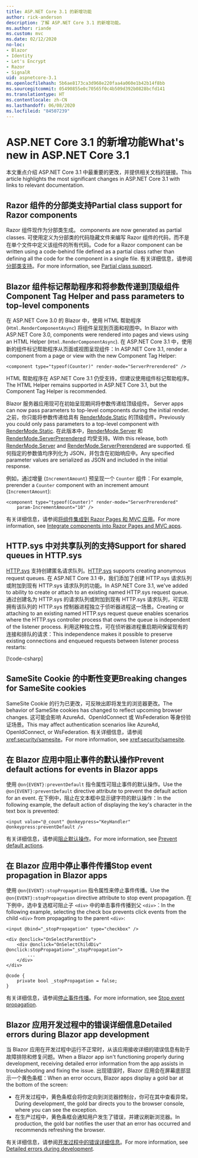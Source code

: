 ```yaml
---
title: ASP.NET Core 3.1 的新增功能
author: rick-anderson
description: 了解 ASP.NET Core 3.1 的新增功能。
ms.author: riande
ms.custom: mvc
ms.date: 02/12/2020
no-loc:
- Blazor
- Identity
- Let's Encrypt
- Razor
- SignalR
uid: aspnetcore-3.1
ms.openlocfilehash: 5b6ae8173ca3d968e220faa4a060e1b42b14f8bb
ms.sourcegitcommit: 05490855e0c70565f0c4b509d392b0828bcfd141
ms.translationtype: HT
ms.contentlocale: zh-CN
ms.lasthandoff: 06/08/2020
ms.locfileid: "84507239"
---
```

# <a name="whats-new-in-aspnet-core-31"></a><span data-ttu-id="4ab52-103">ASP.NET Core 3.1 的新增功能</span><span class="sxs-lookup"><span data-stu-id="4ab52-103">What's new in ASP.NET Core 3.1</span></span>

<span data-ttu-id="4ab52-104">本文重点介绍 ASP.NET Core 3.1 中最重要的更改，并提供相关文档的链接。</span><span class="sxs-lookup"><span data-stu-id="4ab52-104">This article highlights the most significant changes in ASP.NET Core 3.1 with links to relevant documentation.</span></span>

## <a name="partial-class-support-for-razor-components"></a><span data-ttu-id="4ab52-105">Razor 组件的分部类支持</span><span class="sxs-lookup"><span data-stu-id="4ab52-105">Partial class support for Razor components</span></span>

Razor<span data-ttu-id="4ab52-106"> 组件现作为分部类生成。</span><span class="sxs-lookup"><span data-stu-id="4ab52-106"> components are now generated as partial classes.</span></span> <span data-ttu-id="4ab52-107">可使用定义为分部类的代码隐藏文件来编写 Razor 组件的代码，而不是在单个文件中定义该组件的所有代码。</span><span class="sxs-lookup"><span data-stu-id="4ab52-107">Code for a Razor component can be written using a code-behind file defined as a partial class rather than defining all the code for the component in a single file.</span></span> <span data-ttu-id="4ab52-108">有关详细信息，请参阅[分部类支持](xref:blazor/components#partial-class-support)。</span><span class="sxs-lookup"><span data-stu-id="4ab52-108">For more information, see [Partial class support](xref:blazor/components#partial-class-support).</span></span>

## <a name="blazor-component-tag-helper-and-pass-parameters-to-top-level-components"></a>Blazor<span data-ttu-id="4ab52-109"> 组件标记帮助程序和将参数传递到顶级组件</span><span class="sxs-lookup"><span data-stu-id="4ab52-109"> Component Tag Helper and pass parameters to top-level components</span></span>

<span data-ttu-id="4ab52-110">在 ASP.NET Core 3.0 的 Blazor 中，使用 HTML 帮助程序 (`Html.RenderComponentAsync`) 将组件呈现到页面和视图中。</span><span class="sxs-lookup"><span data-stu-id="4ab52-110">In Blazor with ASP.NET Core 3.0, components were rendered into pages and views using an HTML Helper (`Html.RenderComponentAsync`).</span></span> <span data-ttu-id="4ab52-111">在 ASP.NET Core 3.1 中，使用新的组件标记帮助程序从页面或视图呈现组件：</span><span class="sxs-lookup"><span data-stu-id="4ab52-111">In ASP.NET Core 3.1, render a component from a page or view with the new Component Tag Helper:</span></span>

```cshtml
<component type="typeof(Counter)" render-mode="ServerPrerendered" />
```

<span data-ttu-id="4ab52-112">HTML 帮助程序在 ASP.NET Core 3.1 仍受支持，但建议使用组件标记帮助程序。</span><span class="sxs-lookup"><span data-stu-id="4ab52-112">The HTML Helper remains supported in ASP.NET Core 3.1, but the Component Tag Helper is recommended.</span></span>

Blazor<span data-ttu-id="4ab52-113"> 服务器应用现可在初始呈现期间将参数传递给顶级组件。</span><span class="sxs-lookup"><span data-stu-id="4ab52-113"> Server apps can now pass parameters to top-level components during the initial render.</span></span> <span data-ttu-id="4ab52-114">之前，你只能将参数传递给具有 [RenderMode.Static](xref:Microsoft.AspNetCore.Mvc.Rendering.RenderMode.Static) 的顶级组件。</span><span class="sxs-lookup"><span data-stu-id="4ab52-114">Previously you could only pass parameters to a top-level component with [RenderMode.Static](xref:Microsoft.AspNetCore.Mvc.Rendering.RenderMode.Static).</span></span> <span data-ttu-id="4ab52-115">在此版本中，[RenderMode.Server](xref:Microsoft.AspNetCore.Mvc.Rendering.RenderMode.Server) 和 [RenderMode.ServerPrerendered](xref:Microsoft.AspNetCore.Mvc.Rendering.RenderMode.ServerPrerendered) 均受支持。</span><span class="sxs-lookup"><span data-stu-id="4ab52-115">With this release, both [RenderMode.Server](xref:Microsoft.AspNetCore.Mvc.Rendering.RenderMode.Server) and [RenderMode.ServerPrerendered](xref:Microsoft.AspNetCore.Mvc.Rendering.RenderMode.ServerPrerendered) are supported.</span></span> <span data-ttu-id="4ab52-116">任何指定的参数值均序列化为 JSON，并包含在初始响应中。</span><span class="sxs-lookup"><span data-stu-id="4ab52-116">Any specified parameter values are serialized as JSON and included in the initial response.</span></span>

<span data-ttu-id="4ab52-117">例如，通过增量 (`IncrementAmount`) 预呈现一个 `Counter` 组件：</span><span class="sxs-lookup"><span data-stu-id="4ab52-117">For example, prerender a `Counter` component with an increment amount (`IncrementAmount`):</span></span>

```cshtml
<component type="typeof(Counter)" render-mode="ServerPrerendered" 
    param-IncrementAmount="10" />
```

<span data-ttu-id="4ab52-118">有关详细信息，请参阅[将组件集成到 Razor Pages 和 MVC 应用](xref:blazor/integrate-components)。</span><span class="sxs-lookup"><span data-stu-id="4ab52-118">For more information, see [Integrate components into Razor Pages and MVC apps](xref:blazor/integrate-components).</span></span>

## <a name="support-for-shared-queues-in-httpsys"></a><span data-ttu-id="4ab52-119">HTTP.sys 中对共享队列的支持</span><span class="sxs-lookup"><span data-stu-id="4ab52-119">Support for shared queues in HTTP.sys</span></span>

<span data-ttu-id="4ab52-120">[HTTP.sys](xref:fundamentals/servers/httpsys) 支持创建匿名请求队列。</span><span class="sxs-lookup"><span data-stu-id="4ab52-120">[HTTP.sys](xref:fundamentals/servers/httpsys) supports creating anonymous request queues.</span></span> <span data-ttu-id="4ab52-121">在 ASP.NET Core 3.1 中，我们添加了创建 HTTP.sys 请求队列或附加到现有 HTTP.sys 请求队列的功能。</span><span class="sxs-lookup"><span data-stu-id="4ab52-121">In ASP.NET Core 3.1, we've added to ability to create or attach to an existing named HTTP.sys request queue.</span></span> <span data-ttu-id="4ab52-122">通过创建名为 HTTP.sys 的请求队列或附加到现有 HTTP.sys 请求队列，可实现拥有该队列的 HTTP.sys 控制器进程独立于侦听器进程这一场景。</span><span class="sxs-lookup"><span data-stu-id="4ab52-122">Creating or attaching to an existing named HTTP.sys request queue enables scenarios where the HTTP.sys controller process that owns the queue is independent of the listener process.</span></span> <span data-ttu-id="4ab52-123">利用这种独立性，可在侦听器进程重启期间保留现有的连接和排队的请求：</span><span class="sxs-lookup"><span data-stu-id="4ab52-123">This independence makes it possible to preserve existing connections and enqueued requests between listener process restarts:</span></span>

[!code-csharp[](sample/Program.cs?name=snippet)]

## <a name="breaking-changes-for-samesite-cookies"></a><span data-ttu-id="4ab52-124">SameSite Cookie 的中断性变更</span><span class="sxs-lookup"><span data-stu-id="4ab52-124">Breaking changes for SameSite cookies</span></span>

<span data-ttu-id="4ab52-125">SameSite Cookie 的行为已更改，可反映出即将发生的浏览器更改。</span><span class="sxs-lookup"><span data-stu-id="4ab52-125">The behavior of SameSite cookies has changed to reflect upcoming browser changes.</span></span> <span data-ttu-id="4ab52-126">这可能会影响 AzureAd、OpenIdConnect 或 WsFederation 等身份验证场景。</span><span class="sxs-lookup"><span data-stu-id="4ab52-126">This may affect authentication scenarios like AzureAd, OpenIdConnect, or WsFederation.</span></span> <span data-ttu-id="4ab52-127">有关详细信息，请参阅 <xref:security/samesite>。</span><span class="sxs-lookup"><span data-stu-id="4ab52-127">For more information, see <xref:security/samesite>.</span></span>

## <a name="prevent-default-actions-for-events-in-blazor-apps"></a><span data-ttu-id="4ab52-128">在 Blazor 应用中阻止事件的默认操作</span><span class="sxs-lookup"><span data-stu-id="4ab52-128">Prevent default actions for events in Blazor apps</span></span>

<span data-ttu-id="4ab52-129">使用 `@on{EVENT}:preventDefault` 指令属性可阻止事件的默认操作。</span><span class="sxs-lookup"><span data-stu-id="4ab52-129">Use the `@on{EVENT}:preventDefault` directive attribute to prevent the default action for an event.</span></span> <span data-ttu-id="4ab52-130">在下例中，阻止在文本框中显示键字符的默认操作：</span><span class="sxs-lookup"><span data-stu-id="4ab52-130">In the following example, the default action of displaying the key's character in the text box is prevented:</span></span>

```razor
<input value="@_count" @onkeypress="KeyHandler" @onkeypress:preventDefault />
```

<span data-ttu-id="4ab52-131">有关详细信息，请参阅[阻止默认操作](xref:blazor/event-handling#prevent-default-actions)。</span><span class="sxs-lookup"><span data-stu-id="4ab52-131">For more information, see [Prevent default actions](xref:blazor/event-handling#prevent-default-actions).</span></span>

## <a name="stop-event-propagation-in-blazor-apps"></a><span data-ttu-id="4ab52-132">在 Blazor 应用中停止事件传播</span><span class="sxs-lookup"><span data-stu-id="4ab52-132">Stop event propagation in Blazor apps</span></span>

<span data-ttu-id="4ab52-133">使用 `@on{EVENT}:stopPropagation` 指令属性来停止事件传播。</span><span class="sxs-lookup"><span data-stu-id="4ab52-133">Use the `@on{EVENT}:stopPropagation` directive attribute to stop event propagation.</span></span> <span data-ttu-id="4ab52-134">在下例中，选中复选框可阻止子 `<div>` 中的单击事件传播到父 `<div>`：</span><span class="sxs-lookup"><span data-stu-id="4ab52-134">In the following example, selecting the check box prevents click events from the child `<div>` from propagating to the parent `<div>`:</span></span>

```razor
<input @bind="_stopPropagation" type="checkbox" />

<div @onclick="OnSelectParentDiv">
    <div @onclick="OnSelectChildDiv" @onclick:stopPropagation="_stopPropagation">
        ...
    </div>
</div>

@code {
    private bool _stopPropagation = false;
}
```

<span data-ttu-id="4ab52-135">有关详细信息，请参阅[停止事件传播](xref:blazor/event-handling#stop-event-propagation)。</span><span class="sxs-lookup"><span data-stu-id="4ab52-135">For more information, see [Stop event propagation](xref:blazor/event-handling#stop-event-propagation).</span></span>

## <a name="detailed-errors-during-blazor-app-development"></a><span data-ttu-id="4ab52-136">Blazor 应用开发过程中的错误详细信息</span><span class="sxs-lookup"><span data-stu-id="4ab52-136">Detailed errors during Blazor app development</span></span>

<span data-ttu-id="4ab52-137">当 Blazor 应用在开发过程中运行不正常时，从该应用接收详细的错误信息有助于故障排除和修复问题。</span><span class="sxs-lookup"><span data-stu-id="4ab52-137">When a Blazor app isn't functioning properly during development, receiving detailed error information from the app assists in troubleshooting and fixing the issue.</span></span> <span data-ttu-id="4ab52-138">出现错误时，Blazor 应用会在屏幕底部显示一个黄色条框：</span><span class="sxs-lookup"><span data-stu-id="4ab52-138">When an error occurs, Blazor apps display a gold bar at the bottom of the screen:</span></span>

* <span data-ttu-id="4ab52-139">在开发过程中，黄色条框会将你定向到浏览器控制台，你可在其中查看异常。</span><span class="sxs-lookup"><span data-stu-id="4ab52-139">During development, the gold bar directs you to the browser console, where you can see the exception.</span></span>
* <span data-ttu-id="4ab52-140">在生产过程中，黄色条框会通知用户发生了错误，并建议刷新浏览器。</span><span class="sxs-lookup"><span data-stu-id="4ab52-140">In production, the gold bar notifies the user that an error has occurred and recommends refreshing the browser.</span></span>

<span data-ttu-id="4ab52-141">有关详细信息，请参阅[开发过程中的错误详细信息](xref:blazor/handle-errors#detailed-errors-during-development)。</span><span class="sxs-lookup"><span data-stu-id="4ab52-141">For more information, see [Detailed errors during development](xref:blazor/handle-errors#detailed-errors-during-development).</span></span>
